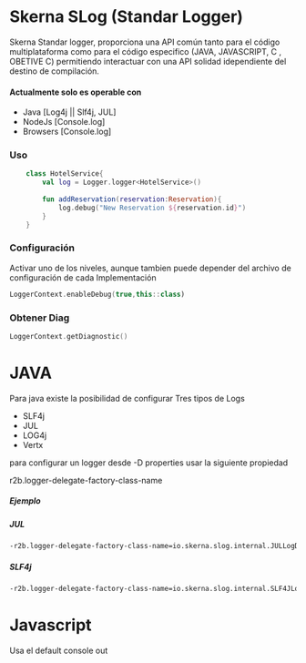 # Skerna SLog (Standar Logger)

Skerna Standar logger, proporciona una API común tanto para el código multiplataforma
como para el código especifico (JAVA, JAVASCRIPT, C , OBETIVE C) permitiendo interactuar con una API solidad idependiente
del destino de compilación.

#### Actualmente solo es operable con 

- Java [Log4j || Slf4j, JUL] 
- NodeJs  [Console.log]
- Browsers [Console.log]
 
### Uso

```kotlin
    class HotelService{
        val log = Logger.logger<HotelService>()
        
        fun addReservation(reservation:Reservation){
            log.debug("New Reservation ${reservation.id}")
        }
    }

```
 
### Configuración
Activar uno de los niveles, aunque tambien puede depender 
del archivo de configuración de cada Implementación

```kotlin
LoggerContext.enableDebug(true,this::class)
```

### Obtener Diag
```kotlin
LoggerContext.getDiagnostic()
```


# JAVA

Para java existe la posibilidad de configurar Tres tipos de Logs
- SLF4j
- JUL
- LOG4j
- Vertx

para configurar un logger desde -D properties usar la siguiente propiedad

r2b.logger-delegate-factory-class-name

##### Ejemplo
##### JUL 
```bash
-r2b.logger-delegate-factory-class-name=io.skerna.slog.internal.JULLogDelegateFactory
```
##### SLF4j
```bash
-r2b.logger-delegate-factory-class-name=io.skerna.slog.internal.SLF4JLogDelegateFactory

```
# Javascript
Usa el default console out
